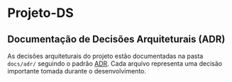# Projeto-DS

## Documentação de Decisões Arquiteturais (ADR)

As decisões arquiteturais do projeto estão documentadas na pasta `docs/adr/` seguindo o padrão [ADR](https://github.com/adr/adr). Cada arquivo representa uma decisão importante tomada durante o desenvolvimento.
